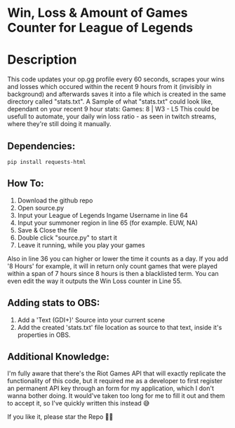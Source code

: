 # Win, Loss & Amount of Games Counter for League of Legends
# Description
This code updates your op.gg profile every 60 seconds, scrapes your wins and losses which occured within the recent 9 hours from it (invisibly in background) and afterwards saves it into a file which is created in the same directory called "stats.txt".
A Sample of what "stats.txt" could look like, dependant on your recent 9 hour stats: Games: 8 | W3 - L5
This could be usefull to automate, your daily win loss ratio - as seen in twitch streams, where they're still doing it manually.

## Dependencies:

	pip install requests-html

## How To:
1. Download the github repo
2. Open source.py
3. Input your League of Legends Ingame Username in line 64
4. Input your summoner region in line 65 (for example. EUW, NA)
5. Save & Close the file
6. Double click "source.py" to start it
7. Leave it running, while you play your games

Also in line 36 you can higher or lower the time it counts as a day. If you add '8 Hours' for example, it will in return only count games that were played within a span of 7 hours since 8 hours is then a blacklisted term. You can even edit the way it outputs the Win Loss counter in Line 55.

## Adding stats to OBS:
1. Add a 'Text (GDI+)' Source into your current scene
2. Add the created 'stats.txt' file location as source to that text, inside it's properties in OBS.

## Additional Knowledge:
I'm fully aware that there's the Riot Games API that will exactly replicate the functionality of this code, but it required me as a developer to first register an permanent API key through an form for my application, which I don't wanna bother doing. It would've taken too long for me to fill it out and them to accept it, so I've quickly written this instead 😅

If you like it, please star the Repo 👍🏻
